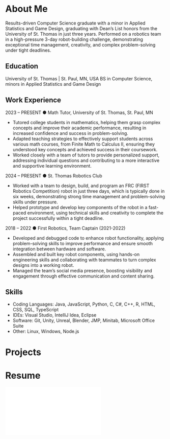 # About Me
Results-driven Computer Science graduate with a minor in Applied Statistics
and Game Design, graduating with Dean’s List honors from the University of St. Thomas in just three
years. Performed on a robotics team in a high-pressure 3-day robot-building challenge,
demonstrating exceptional time management, creativity, and complex problem-solving under tight
deadlines.

## Education
University of St. Thomas | St. Paul, MN, USA
BS in Computer Science, minors in Applied Statistics and Game Design 

## Work Experience
2023 – PRESENT ● Math Tutor, University of St. Thomas, St. Paul, MN
- Tutored college students in mathematics, helping them grasp complex concepts and improve
their academic performance, resulting in increased confidence and success in
problem-solving.
- Adapted teaching strategies to effectively support students across various math courses, from
Finite Math to Calculus II, ensuring they understood key concepts and achieved success in
their coursework.
- Worked closely with a team of tutors to provide personalized support, addressing individual
questions and contributing to a more interactive and supportive learning environment.

2024 – PRESENT ● St. Thomas Robotics Club
- Worked with a team to design, build, and program an FRC (FIRST Robotics Competition)
robot in just three days, which is typically done in six weeks, demonstrating strong time
management and problem-solving skills under pressure.
- Helped prototype and develop key components of the robot in a fast-paced environment, using
technical skills and creativity to complete the project successfully within a tight deadline.

2018 – 2022 ● First Robotics, Team Captain (2021-2022)
- Developed and debugged code to enhance robot functionality, applying problem-solving skills
to improve performance and ensure smooth integration between hardware and software.
- Assembled and built key robot components, using hands-on engineering skills and
collaborating with teammates to turn complex designs into a working robot.
- Managed the team’s social media presence, boosting visibility and engagement through
effective communication and content sharing.

## Skills 
- Coding Languages: Java, JavaScript, Python, C, C#, C++, R, HTML, CSS, SQL, TypeScript
- IDEs: Visual Studio, IntelliJ Idea, Eclipse
- Software: Git, Unity, Unreal, Blender, JMP, Minitab, Microsoft Office Suite
- Other: Linux, Windows, Node.js

# Projects 

# Resume
![Resume](assets/resumePDF.pdf)
